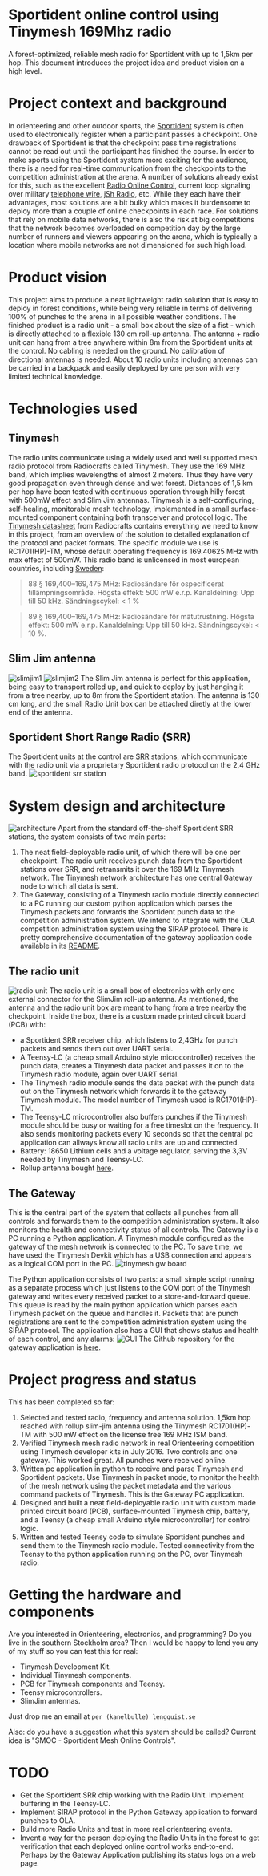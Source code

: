 # Sportident online control using Tinymesh 169Mhz radio
A forest-optimized, reliable mesh radio for Sportident with up to 1,5km per hop.
This document introduces the project idea and product vision on a high level.
# Project context and background
In orienteering and other outdoor sports, the [Sportident](https://www.sportident.com/) system is often used to electronically register when a participant passes a checkpoint. One drawback of Sportident is that the checkpoint pass time registrations cannot be read out until the participant has finished the course. In order to make sports using the Sportident system more exciting for the audience, there is a need for real-time communication from the checkpoints to the competition administration at the arena. A number of solutions already exist for this, such as the excellent [Radio Online Control](http://olresultat.se/), current loop signaling over military [telephone wire](http://hem.bredband.net/sunjo/index.htm), [jSh Radio](http://radio.jsh.de/), etc. While they each have their advantages, most solutions are a bit bulky which makes it burdensome to deploy more than a couple of online checkpoints in each race. For solutions that rely on mobile data networks, there is also the risk at big competitions that the network becomes overloaded on competition day by the large number of runners and viewers appearing on the arena, which is typically a location where mobile networks are not dimensioned for such high load. 
# Product vision
This project aims to produce a neat lightweight radio solution that is easy to deploy in forest conditions, while being very reliable in terms of delivering 100% of punches to the arena in all possible weather conditions. The finished product is a radio unit - a small box about the size of a fist - which is directly attached to a flexible 130 cm roll-up antenna. The antenna + radio unit can hang from a tree anywhere within 8m from the Sportident units at the control. No cabling is needed on the ground. No calibration of directional antennas is needed.
About 10 radio units including antennas can be carried in a backpack and easily deployed by one person with very limited technical knowledge. 
# Technologies used
## Tinymesh
The radio units communicate using a widely used and well supported mesh radio protocol from Radiocrafts called Tinymesh. They use the 169 MHz band, which implies wavelengths of almost 2 meters. Thus they have very good propagation even through dense and wet forest. Distances of 1,5 km per hop have been tested with continuous operation through hilly forest with 500mW effect and Slim Jim antennas. Tinymesh is a self-configuring, self-healing, monitorable mesh technology, implemented in a small surface-mounted component containing both transceiver and protocol logic.
The [Tinymesh datasheet](docs/RCxxxxHP-TM_Data_Sheet.pdf) from Radiocrafts contains everything we need to know in this project, from an overview of the solution to detailed explanation of the protocol and packet formats. The specific module we use is RC1701(HP)-TM, whose default operating frequency is 169.40625 MHz with max effect of 500mW.
This radio band is unlicensed in most european countries, including [Sweden](https://www.pts.se/sv/Bransch/Radio/Radiotillstand/Undantag-fran-tillstandsplikt/):
>88 § 169,400–169,475 MHz: Radiosändare för ospecificerat tillämpningsområde. Högsta effekt: 500 mW e.r.p. Kanaldelning: Upp till 50 kHz. Sändningscykel: < 1 %

>89 § 169,400–169,475 MHz: Radiosändare för mätutrustning. Högsta effekt: 500 mW e.r.p. Kanaldelning: Upp till 50 kHz. Sändningscykel: < 10 %.

## Slim Jim antenna
![slimjim1](http://www.n9tax.com/slim_files/ant_hang.jpg) ![slimjim2](https://www.essexham.co.uk/images/2m-slim-jim.jpg)
The Slim Jim antenna is perfect for this application, being easy to transport rolled up, and quick to deploy by just hanging it from a tree nearby, up to 8m from the Sportident station. The antenna is 130 cm long, and the small Radio Unit box can be attached diretly at the lower end of the antenna. 

## Sportident Short Range Radio (SRR)
The Sportident units at the control are [SRR](https://www.sportident.com/images/PDF/1_si_base_products/8_si-radio/SRR-Kit/SPORTident_SRR_en.pdf) stations, which communicate with the radio unit via a proprietary Sportident radio protocol on the 2,4 GHz band. 
![sportident srr station](./docs/SportidentSrr.JPG)

# System design and architecture
![architecture](./docs/architecture.png)
Apart from the standard off-the-shelf Sportident SRR stations, the system consists of two main parts:
1. The neat field-deployable radio unit, of which there will be one per checkpoint. The radio unit receives punch data from the Sportident stations over SRR, and retransmits it over the 169 MHz Tinymesh network. The Tinymesh network architecture has one central Gateway node to which all data is sent.
2. The Gateway, consisting of a Tinymesh radio module directly connected to a PC running our custom python application which parses the Tinymesh packets and forwards the Sportident punch data to the competition administration system. We intend to integrate with the OLA competition administration system using the SIRAP protocol.
There is pretty comprehensive documentation of the gateway application code available in its [README](https://github.com/plengqui/GatewayApplication/blob/master/README.md).


## The radio unit
![radio unit](./docs/RadioUnit2.JPG)
The radio unit is a small box of electronics with only one external connector for the SlimJim roll-up antenna. As mentioned, the antenna and the radio unit box are meant to hang from a tree nearby the checkpoint. Inside the box, there is a custom made printed
circuit board (PCB) with:
- a Sportident SRR receiver chip, which listens to 2,4GHz for punch packets and sends them out over UART serial. 
- A Teensy-LC (a cheap small Arduino style microcontroller) receives the punch data, creates a Tinymesh data packet and passes it on to the Tinymesh radio module, again over UART serial. 
- The Tinymesh radio module sends the data packet with the punch data out on the Tinymesh network which forwards it to the gateway Tinymesh module. The model number of Tinymesh used is RC1701(HP)-TM.
- The Teensy-LC microcontroller also buffers punches if the Tinymesh module should be busy or waiting for a free timeslot on the frequency. It also sends monitoring packets every 10 seconds so that the central pc application can allways know all radio units are up and connected.
- Battery: 18650 Lithium cells and a voltage regulator, serving the 3,3V needed by Tinymesh and Teensy-LC.
- Rollup antenna bought [here](http://www.2wayelectronix.com/).

## The Gateway
This is the central part of the system that collects all punches from all controls and forwards them to the competition administration system. It also monitors the health and connectivity status of all controls. 
The Gateway is a PC running a Python application. A Tinymesh module configured as the gateway of the mesh network is connected to the PC. To save time, we have used the Tinymesh Devkit which has a USB connection and appears as a logical COM port in the PC. 
![tinymesh gw board](./docs/TinymeshGw.JPG)

The Python application consists of two parts: a small simple script running as a separate process which just listens to the COM port of the Tinymesh gateway and writes every received packet to a store-and-forward queue. This queue is read by the main python application which parses each Tinymesh packet on the queue and handles it. Packets that are punch registrations are sent to the competition administration system using the SIRAP protocol. The application also has a GUI that shows status and health of each control, and any alarms:
![GUI](./docs/2017-10-21.png)
The Github repository for the gateway application is [here](https://github.com/plengqui/GatewayApplication/).

# Project progress and status

This has been completed so far:
1.	Selected and tested radio, frequency and antenna solution. 1,5km hop reached with rollup slim-jim antenna using the Tinymesh RC1701(HP)-TM with 500 mW effect on the license free 169 MHz ISM band. 
2.	Verified Tinymesh mesh radio network in real Orienteering competition using Tinymesh developer kits in July 2016. Two controls and one gateway.  This worked great. All punches were received online. 
3.	Written pc application in python to receive and parse Tinymesh and Sportident packets. Use Tinymesh in packet mode, to monitor the health of the mesh network using the packet metadata and the various command packets of Tinymesh. This is the Gateway PC application. 
4.	Designed and built a neat field-deployable radio unit with custom made printed circuit board (PCB), surface-mounted Tinymesh chip, battery, and a Teensy (a cheap small Arduino style microcontroller) for control logic.
5.	Written and tested Teensy code to simulate Sportident punches and send them to the Tinymesh radio module. Tested connectivity from the Teensy to the python application running on the PC, over Tinymesh radio.

# Getting the hardware and components
Are you interested in Orienteering, electronics, and programming? Do you live in the southern Stockholm area? Then I would be happy to lend you any of my stuff so you can test this for real:
- Tinymesh Development Kit.
- Individual Tinymesh components.
- PCB for Tinymesh components and Teensy.
- Teensy microcontrollers.
- SlimJim antennas.

Just drop me an email at ```per (kanelbulle) lengquist.se```

Also: do you have a suggestion what this system should be called? Current idea is "SMOC - Sportident Mesh Online Controls".

# TODO
-	Get the Sportident SRR chip working with the Radio Unit. Implement buffering in the Teensy-LC.
-	Implement SIRAP protocol in the Python Gateway application to forward punches to OLA.
-	Build more Radio Units and test in more real orienteering events. 
- Invent a way for the person deploying the Radio Units in the forest to get verification that each deployed online control works end-to-end. Perhaps by the Gateway Application publishing its status logs on a web page.

